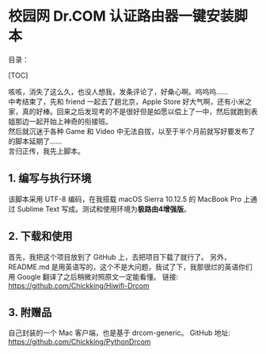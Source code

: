 校园网 Dr.COM 认证路由器一键安装脚本
===
目录：

[TOC]

咳咳，消失了这么久，也没人想我，发条评论了，好桑心啊。呜呜呜……   
中考结束了，先和 friend 一起去了趟北京，Apple Store 好大气啊，还有小米之家，真的好棒。回来之后发现考的不是很好但是如愿以偿上了一中，然后就跑到表姐那边一起开始上神奇的衔接班。  
然后就沉迷于各种 Game 和 Video 中无法自拔，以至于半个月前就写好要发布了的脚本延期了……   
言归正传，我先上脚本。

## 1. 编写与执行环境
该脚本采用 UTF-8 编码，在我搭载 macOS Sierra 10.12.5 的 MacBook Pro 上通过 Sublime Text 写成。测试和使用环境为**极路由4增强版**。
## 2. 下载和使用
首先，我把这个项目放到了 GitHub 上，去把项目下载了就行了。
另外，README.md 是用英语写的，这个不是大问题，我试了下，我那很烂的英语你们用 Google 翻译了之后稍微对照原文一定能看懂。
链接: https://github.com/Chickking/Hiwifi-Drcom

## 3. 附赠品
自己封装的一个 Mac 客户端，也是基于 drcom-generic。
GitHub 地址: https://github.com/Chickking/PythonDrcom